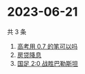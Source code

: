 # 2023-06-21

共 3 条

<!-- BEGIN ZHIHUSEARCH -->
<!-- 最后更新时间 Wed Jun 21 2023 07:12:31 GMT+0800 (China Standard Time) -->
1. [高考用 0.7 的笔可以吗](https://www.zhihu.com/search?q=高考用%200.7%20的笔可以吗)
1. [房贷降息](https://www.zhihu.com/search?q=房贷降息)
1. [国足 2:0 战胜巴勒斯坦](https://www.zhihu.com/search?q=国足%202:0%20战胜巴勒斯坦)
<!-- END ZHIHUSEARCH -->
